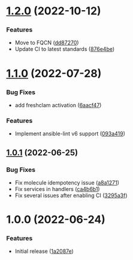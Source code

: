 # [1.2.0](https://github.com/de-it-krachten/ansible-role-clamav/compare/v1.1.0...v1.2.0) (2022-10-12)


### Features

* Move to FQCN ([dd87270](https://github.com/de-it-krachten/ansible-role-clamav/commit/dd872705933ea8c56eeae6b031b4f01aa6bea5da))
* Update CI to latest standards ([876e4be](https://github.com/de-it-krachten/ansible-role-clamav/commit/876e4be821959b5b11f93db60ec6339b017a70d2))

# [1.1.0](https://github.com/de-it-krachten/ansible-role-clamav/compare/v1.0.1...v1.1.0) (2022-07-28)


### Bug Fixes

* add freshclam activation ([6aacf47](https://github.com/de-it-krachten/ansible-role-clamav/commit/6aacf4751a7d577de35d65752b5ec8468f6e469c))


### Features

* Implement ansible-lint v6 support ([093a419](https://github.com/de-it-krachten/ansible-role-clamav/commit/093a419d3f201ec3e9e097ccedd596dda0da66f7))

## [1.0.1](https://github.com/de-it-krachten/ansible-role-clamav/compare/v1.0.0...v1.0.1) (2022-06-25)


### Bug Fixes

* Fix molecule idempotency issue ([a8a1271](https://github.com/de-it-krachten/ansible-role-clamav/commit/a8a127104007f3779a9f5c5559b0261327d2d515))
* Fix services in handlers ([ca4b6b1](https://github.com/de-it-krachten/ansible-role-clamav/commit/ca4b6b1eb0e33d664ffe717c84561366338e3ab6))
* Fix several issues after enabling CI ([3295a3f](https://github.com/de-it-krachten/ansible-role-clamav/commit/3295a3f62c2f23cbff2851534bb91fa8c35d3ed9))

# 1.0.0 (2022-06-24)


### Features

* Initial release ([1a2087e](https://github.com/de-it-krachten/ansible-role-clamav/commit/1a2087e16e268d06164fe78b405c58cf58f550cf))
